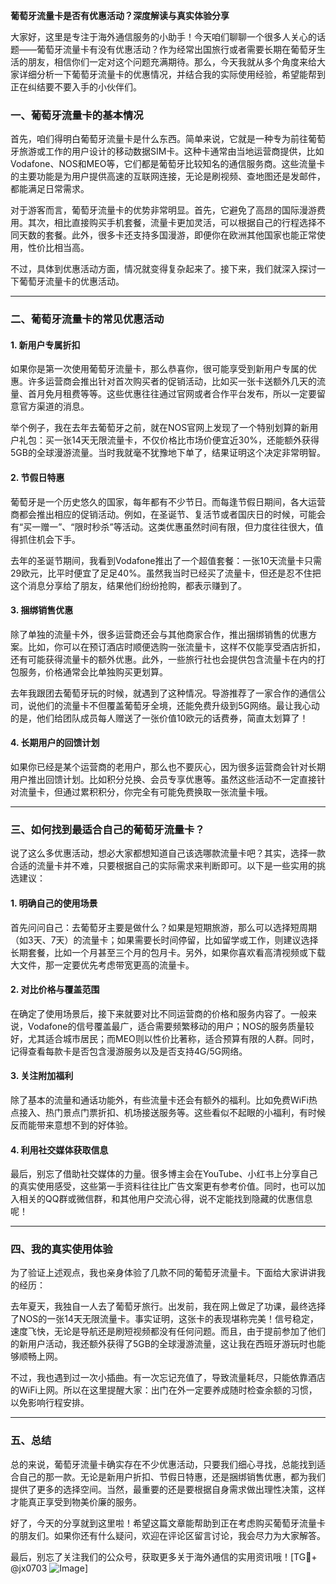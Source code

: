 **葡萄牙流量卡是否有优惠活动？深度解读与真实体验分享**

大家好，这里是专注于海外通信服务的小助手！今天咱们聊聊一个很多人关心的话题——葡萄牙流量卡有没有优惠活动？作为经常出国旅行或者需要长期在葡萄牙生活的朋友，相信你们一定对这个问题充满期待。那么，今天我就从多个角度来给大家详细分析一下葡萄牙流量卡的优惠情况，并结合我的实际使用经验，希望能帮到正在纠结要不要入手的小伙伴们。

### 一、葡萄牙流量卡的基本情况

首先，咱们得明白葡萄牙流量卡是什么东西。简单来说，它就是一种专为前往葡萄牙旅游或工作的用户设计的移动数据SIM卡。这种卡通常由当地运营商提供，比如Vodafone、NOS和MEO等，它们都是葡萄牙比较知名的通信服务商。这些流量卡的主要功能是为用户提供高速的互联网连接，无论是刷视频、查地图还是发邮件，都能满足日常需求。

对于游客而言，葡萄牙流量卡的优势非常明显。首先，它避免了高昂的国际漫游费用。其次，相比直接购买手机套餐，流量卡更加灵活，可以根据自己的行程选择不同天数的套餐。此外，很多卡还支持多国漫游，即便你在欧洲其他国家也能正常使用，性价比相当高。

不过，具体到优惠活动方面，情况就变得复杂起来了。接下来，我们就深入探讨一下葡萄牙流量卡的优惠活动。

---

### 二、葡萄牙流量卡的常见优惠活动

#### 1. **新用户专属折扣**
如果你是第一次使用葡萄牙流量卡，那么恭喜你，很可能享受到新用户专属的优惠。许多运营商会推出针对首次购买者的促销活动，比如买一张卡送额外几天的流量、首月免月租费等等。这些优惠往往通过官网或者合作平台发布，所以一定要留意官方渠道的消息。

举个例子，我在去年去葡萄牙之前，就在NOS官网上发现了一个特别划算的新用户礼包：买一张14天无限流量卡，不仅价格比市场价便宜近30%，还能额外获得5GB的全球漫游流量。当时我就毫不犹豫地下单了，结果证明这个决定非常明智。

#### 2. **节假日特惠**
葡萄牙是一个历史悠久的国家，每年都有不少节日。而每逢节假日期间，各大运营商都会推出相应的促销活动。例如，在圣诞节、复活节或者国庆日的时候，可能会有“买一赠一”、“限时秒杀”等活动。这类优惠虽然时间有限，但力度往往很大，值得抓住机会下手。

去年的圣诞节期间，我看到Vodafone推出了一个超值套餐：一张10天流量卡只需29欧元，比平时便宜了足足40%。虽然我当时已经买了流量卡，但还是忍不住把这个消息分享给了朋友，结果他们纷纷抢购，都表示赚到了。

#### 3. **捆绑销售优惠**
除了单独的流量卡外，很多运营商还会与其他商家合作，推出捆绑销售的优惠方案。比如，你可以在预订酒店时顺便选购一张流量卡，这样不仅能享受酒店折扣，还有可能获得流量卡的额外优惠。此外，一些旅行社也会提供包含流量卡在内的打包服务，价格通常会比单独购买更划算。

去年我跟团去葡萄牙玩的时候，就遇到了这种情况。导游推荐了一家合作的通信公司，说他们的流量卡不但覆盖葡萄牙全境，还能免费升级到5G网络。最让我心动的是，他们给团队成员每人赠送了一张价值10欧元的话费券，简直太划算了！

#### 4. **长期用户的回馈计划**
如果你已经是某个运营商的老用户，那么也不要灰心，因为很多运营商会针对长期用户推出回馈计划。比如积分兑换、会员专享优惠等。虽然这些活动不一定直接针对流量卡，但通过累积积分，你完全有可能免费换取一张流量卡哦。

---

### 三、如何找到最适合自己的葡萄牙流量卡？

说了这么多优惠活动，想必大家都想知道自己该选哪款流量卡吧？其实，选择一款合适的流量卡并不难，只要根据自己的实际需求来判断即可。以下是一些实用的挑选建议：

#### 1. **明确自己的使用场景**
首先问问自己：去葡萄牙主要是做什么？如果是短期旅游，那么可以选择短周期（如3天、7天）的流量卡；如果需要长时间停留，比如留学或工作，则建议选择长期套餐，比如一个月甚至三个月的包月卡。另外，如果你喜欢看高清视频或下载大文件，那一定要优先考虑带宽更高的流量卡。

#### 2. **对比价格与覆盖范围**
在确定了使用场景后，接下来就要对比不同运营商的价格和服务内容了。一般来说，Vodafone的信号覆盖最广，适合需要频繁移动的用户；NOS的服务质量较好，尤其适合城市居民；而MEO则以性价比著称，适合预算有限的人群。同时，记得查看每款卡是否包含漫游服务以及是否支持4G/5G网络。

#### 3. **关注附加福利**
除了基本的流量和通话功能外，有些流量卡还会有额外的福利。比如免费WiFi热点接入、热门景点门票折扣、机场接送服务等。这些看似不起眼的小福利，有时候反而能带来意想不到的好体验。

#### 4. **利用社交媒体获取信息**
最后，别忘了借助社交媒体的力量。很多博主会在YouTube、小红书上分享自己的真实使用感受，这些第一手资料往往比广告文案更有参考价值。同时，也可以加入相关的QQ群或微信群，和其他用户交流心得，说不定能找到隐藏的优惠信息呢！

---

### 四、我的真实使用体验

为了验证上述观点，我也亲身体验了几款不同的葡萄牙流量卡。下面给大家讲讲我的经历：

去年夏天，我独自一人去了葡萄牙旅行。出发前，我在网上做足了功课，最终选择了NOS的一张14天无限流量卡。事实证明，这张卡的表现堪称完美！信号稳定，速度飞快，无论是导航还是刷短视频都没有任何问题。而且，由于提前参加了他们的新用户活动，我还额外获得了5GB的全球漫游流量，这让我在西班牙游玩时也能够顺畅上网。

不过，我也遇到过一次小插曲。有一次忘记充值了，导致流量耗尽，只能依靠酒店的WiFi上网。所以在这里提醒大家：出门在外一定要养成随时检查余额的习惯，以免影响行程安排。

---

### 五、总结

总的来说，葡萄牙流量卡确实存在不少优惠活动，只要我们细心寻找，总能找到适合自己的那一款。无论是新用户折扣、节假日特惠，还是捆绑销售优惠，都为我们提供了更多的选择空间。当然，最重要的还是要根据自身需求做出理性决策，这样才能真正享受到物美价廉的服务。

好了，今天的分享就到这里啦！希望这篇文章能帮助到正在考虑购买葡萄牙流量卡的朋友们。如果你还有什么疑问，欢迎在评论区留言讨论，我会尽力为大家解答。

最后，别忘了关注我们的公众号，获取更多关于海外通信的实用资讯哦！[TG💪+ @jx0703 ![Image](https://github.com/user-attachments/assets/dbca1d08-cadb-493c-b0ec-ad6f7a83f270)]